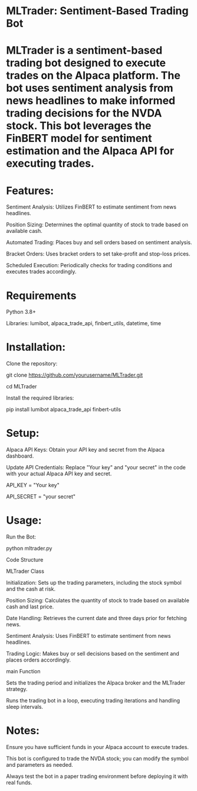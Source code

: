 # MLTrader: Sentiment-Based Trading Bot
# MLTrader is a sentiment-based trading bot designed to execute trades on the Alpaca platform. The bot uses sentiment analysis from news headlines to make informed trading decisions for the NVDA stock. This bot leverages the FinBERT model for sentiment estimation and the Alpaca API for executing trades.

# Features:

Sentiment Analysis: Utilizes FinBERT to estimate sentiment from news headlines.

Position Sizing: Determines the optimal quantity of stock to trade based on available cash.

Automated Trading: Places buy and sell orders based on sentiment analysis.

Bracket Orders: Uses bracket orders to set take-profit and stop-loss prices.

Scheduled Execution: Periodically checks for trading conditions and executes trades accordingly.

# Requirements

Python 3.8+

Libraries: lumibot, alpaca_trade_api, finbert_utils, datetime, time

# Installation:

Clone the repository:


git clone https://github.com/yourusername/MLTrader.git

cd MLTrader

Install the required libraries:


pip install lumibot alpaca_trade_api finbert-utils

# Setup:

Alpaca API Keys: Obtain your API key and secret from the Alpaca dashboard.

Update API Credentials: Replace "Your key" and "your secret" in the code with your actual Alpaca API key and secret.


API_KEY = "Your key"

API_SECRET = "your secret"

# Usage: 

Run the Bot:

python mltrader.py

Code Structure

MLTrader Class

Initialization: Sets up the trading parameters, including the stock symbol and the cash at risk.

Position Sizing: Calculates the quantity of stock to trade based on available cash and last price.

Date Handling: Retrieves the current date and three days prior for fetching news.

Sentiment Analysis: Uses FinBERT to estimate sentiment from news headlines.

Trading Logic: Makes buy or sell decisions based on the sentiment and places orders accordingly.

main Function

Sets the trading period and initializes the Alpaca broker and the MLTrader strategy.

Runs the trading bot in a loop, executing trading iterations and handling sleep intervals.

# Notes: 

Ensure you have sufficient funds in your Alpaca account to execute trades.

This bot is configured to trade the NVDA stock; you can modify the symbol and parameters as needed.

Always test the bot in a paper trading environment before deploying it with real funds.
